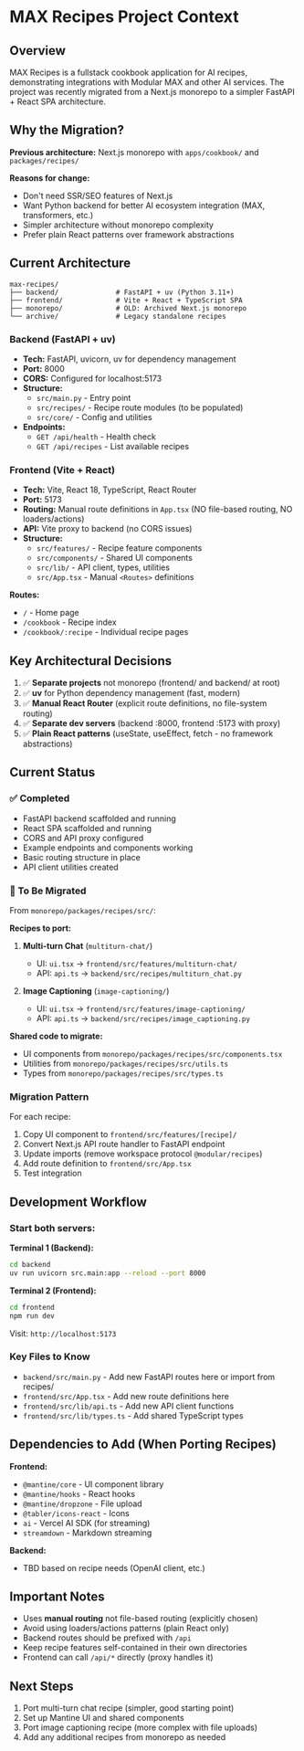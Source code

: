 # MAX Recipes Project Context

## Overview

MAX Recipes is a fullstack cookbook application for AI recipes, demonstrating integrations with Modular MAX and other AI services. The project was recently migrated from a Next.js monorepo to a simpler FastAPI + React SPA architecture.

## Why the Migration?

**Previous architecture:** Next.js monorepo with `apps/cookbook/` and `packages/recipes/`

**Reasons for change:**
- Don't need SSR/SEO features of Next.js
- Want Python backend for better AI ecosystem integration (MAX, transformers, etc.)
- Simpler architecture without monorepo complexity
- Prefer plain React patterns over framework abstractions

## Current Architecture

```
max-recipes/
├── backend/              # FastAPI + uv (Python 3.11+)
├── frontend/             # Vite + React + TypeScript SPA
├── monorepo/             # OLD: Archived Next.js monorepo
└── archive/              # Legacy standalone recipes
```

### Backend (FastAPI + uv)
- **Tech:** FastAPI, uvicorn, uv for dependency management
- **Port:** 8000
- **CORS:** Configured for localhost:5173
- **Structure:**
  - `src/main.py` - Entry point
  - `src/recipes/` - Recipe route modules (to be populated)
  - `src/core/` - Config and utilities
- **Endpoints:**
  - `GET /api/health` - Health check
  - `GET /api/recipes` - List available recipes

### Frontend (Vite + React)
- **Tech:** Vite, React 18, TypeScript, React Router
- **Port:** 5173
- **Routing:** Manual route definitions in `App.tsx` (NO file-based routing, NO loaders/actions)
- **API:** Vite proxy to backend (no CORS issues)
- **Structure:**
  - `src/features/` - Recipe feature components
  - `src/components/` - Shared UI components
  - `src/lib/` - API client, types, utilities
  - `src/App.tsx` - Manual `<Routes>` definitions

**Routes:**
- `/` - Home page
- `/cookbook` - Recipe index
- `/cookbook/:recipe` - Individual recipe pages

## Key Architectural Decisions

1. ✅ **Separate projects** not monorepo (frontend/ and backend/ at root)
2. ✅ **uv** for Python dependency management (fast, modern)
3. ✅ **Manual React Router** (explicit route definitions, no file-system routing)
4. ✅ **Separate dev servers** (backend :8000, frontend :5173 with proxy)
5. ✅ **Plain React patterns** (useState, useEffect, fetch - no framework abstractions)

## Current Status

### ✅ Completed
- FastAPI backend scaffolded and running
- React SPA scaffolded and running
- CORS and API proxy configured
- Example endpoints and components working
- Basic routing structure in place
- API client utilities created

### 🔄 To Be Migrated

From `monorepo/packages/recipes/src/`:

**Recipes to port:**
1. **Multi-turn Chat** (`multiturn-chat/`)
   - UI: `ui.tsx` → `frontend/src/features/multiturn-chat/`
   - API: `api.ts` → `backend/src/recipes/multiturn_chat.py`

2. **Image Captioning** (`image-captioning/`)
   - UI: `ui.tsx` → `frontend/src/features/image-captioning/`
   - API: `api.ts` → `backend/src/recipes/image_captioning.py`

**Shared code to migrate:**
- UI components from `monorepo/packages/recipes/src/components.tsx`
- Utilities from `monorepo/packages/recipes/src/utils.ts`
- Types from `monorepo/packages/recipes/src/types.ts`

### Migration Pattern

For each recipe:
1. Copy UI component to `frontend/src/features/[recipe]/`
2. Convert Next.js API route handler to FastAPI endpoint
3. Update imports (remove workspace protocol `@modular/recipes`)
4. Add route definition to `frontend/src/App.tsx`
5. Test integration

## Development Workflow

### Start both servers:

**Terminal 1 (Backend):**
```bash
cd backend
uv run uvicorn src.main:app --reload --port 8000
```

**Terminal 2 (Frontend):**
```bash
cd frontend
npm run dev
```

Visit: `http://localhost:5173`

### Key Files to Know

- `backend/src/main.py` - Add new FastAPI routes here or import from recipes/
- `frontend/src/App.tsx` - Add new route definitions here
- `frontend/src/lib/api.ts` - Add new API client functions
- `frontend/src/lib/types.ts` - Add shared TypeScript types

## Dependencies to Add (When Porting Recipes)

**Frontend:**
- `@mantine/core` - UI component library
- `@mantine/hooks` - React hooks
- `@mantine/dropzone` - File upload
- `@tabler/icons-react` - Icons
- `ai` - Vercel AI SDK (for streaming)
- `streamdown` - Markdown streaming

**Backend:**
- TBD based on recipe needs (OpenAI client, etc.)

## Important Notes

- Uses **manual routing** not file-based routing (explicitly chosen)
- Avoid using loaders/actions patterns (plain React only)
- Backend routes should be prefixed with `/api`
- Keep recipe features self-contained in their own directories
- Frontend can call `/api/*` directly (proxy handles it)

## Next Steps

1. Port multi-turn chat recipe (simpler, good starting point)
2. Set up Mantine UI and shared components
3. Port image captioning recipe (more complex with file uploads)
4. Add any additional recipes from monorepo as needed
